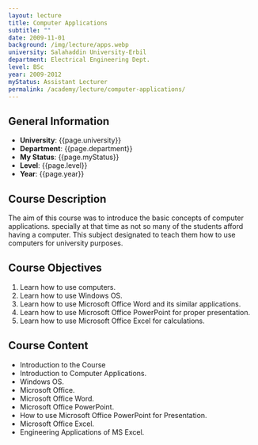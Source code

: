```yaml
---
layout: lecture
title: Computer Applications
subtitle: ""
date: 2009-11-01
background: /img/lecture/apps.webp
university: Salahaddin University-Erbil
department: Electrical Engineering Dept.
level: BSc
year: 2009-2012
myStatus: Assistant Lecturer
permalink: /academy/lecture/computer-applications/
---
```


## General Information

- **University**: {{page.university}}
- **Department**: {{page.department}}
- **My Status**: {{page.myStatus}}
- **Level**: {{page.level}}
- **Year**: {{page.year}}

## Course Description

The aim of this course was to introduce the basic concepts of computer applications. specially at that time as not so many of the students afford having a computer. This subject designated to teach them how to use computers for university purposes.

## Course Objectives

1. Learn how to use computers.
1. Learn how to use Windows OS.
1. Learn how to use Microsoft Office Word and its similar applications.
1. Learn how to use Microsoft Office PowerPoint for proper presentation.
1. Learn how to use Microsoft Office Excel for calculations.

## Course Content

- Introduction to the Course
- Introduction to Computer Applications.
- Windows OS.
- Microsoft Office.
- Microsoft Office Word.
- Microsoft Office PowerPoint.
- How to use Microsoft Office PowerPoint for Presentation.
- Microsoft Office Excel.
- Engineering Applications of MS Excel.
